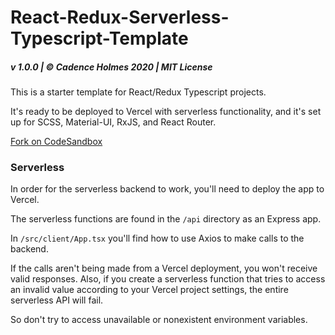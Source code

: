# React-Redux-Serverless-Typescript-Template

##### v 1.0.0 | © Cadence Holmes 2020 | MIT License

This is a starter template for React/Redux Typescript projects.

It's ready to be deployed to Vercel with serverless functionality, and it's set up for SCSS, Material-UI, RxJS, and React Router.

[Fork on CodeSandbox](https://codesandbox.io/s/react-redux-serverless-typescript-template-4sigy?file=/README.md)

### Serverless

In order for the serverless backend to work, you'll need to deploy the app to Vercel.

The serverless functions are found in the `/api` directory as an Express app.

In `/src/client/App.tsx` you'll find how to use Axios to make calls to the backend.

If the calls aren't being made from a Vercel deployment, you won't receive valid responses. Also, if you create a serverless function that tries to access an invalid value according to your Vercel project settings, the entire serverless API will fail.

So don't try to access unavailable or nonexistent environment variables.
